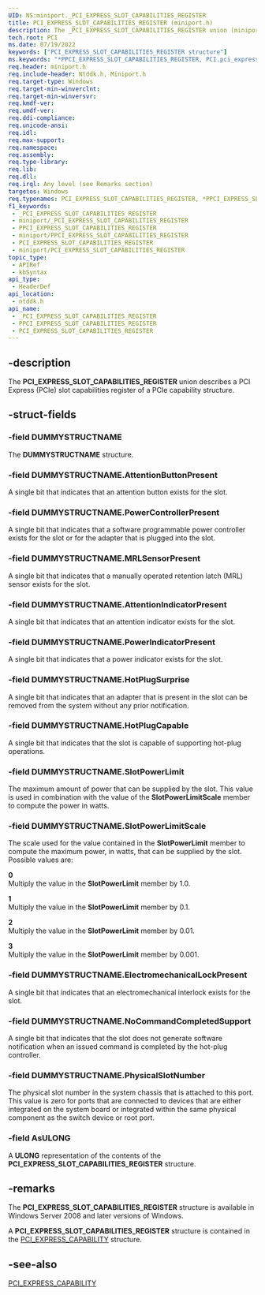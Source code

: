 ```yaml
---
UID: NS:miniport._PCI_EXPRESS_SLOT_CAPABILITIES_REGISTER
title: PCI_EXPRESS_SLOT_CAPABILITIES_REGISTER (miniport.h)
description: The _PCI_EXPRESS_SLOT_CAPABILITIES_REGISTER union (miniport.h) describes a PCI Express (PCIe) slot capabilities register.
tech.root: PCI
ms.date: 07/19/2022
keywords: ["PCI_EXPRESS_SLOT_CAPABILITIES_REGISTER structure"]
ms.keywords: "*PPCI_EXPRESS_SLOT_CAPABILITIES_REGISTER, PCI.pci_express_slot_capabilities_register, PCI_EXPRESS_SLOT_CAPABILITIES_REGISTER, PCI_EXPRESS_SLOT_CAPABILITIES_REGISTER union [Buses], PPCI_EXPRESS_SLOT_CAPABILITIES_REGISTER, PPCI_EXPRESS_SLOT_CAPABILITIES_REGISTER union pointer [Buses], _PCI_EXPRESS_SLOT_CAPABILITIES_REGISTER, ntddk/PCI_EXPRESS_SLOT_CAPABILITIES_REGISTER, ntddk/PPCI_EXPRESS_SLOT_CAPABILITIES_REGISTER, pci_struct_095f0907-dfff-491b-8734-28b42794c46b.xml"
req.header: miniport.h
req.include-header: Ntddk.h, Miniport.h
req.target-type: Windows
req.target-min-winverclnt: 
req.target-min-winversvr: 
req.kmdf-ver: 
req.umdf-ver: 
req.ddi-compliance: 
req.unicode-ansi: 
req.idl: 
req.max-support: 
req.namespace: 
req.assembly: 
req.type-library: 
req.lib: 
req.dll: 
req.irql: Any level (see Remarks section)
targetos: Windows
req.typenames: PCI_EXPRESS_SLOT_CAPABILITIES_REGISTER, *PPCI_EXPRESS_SLOT_CAPABILITIES_REGISTER
f1_keywords:
 - _PCI_EXPRESS_SLOT_CAPABILITIES_REGISTER
 - miniport/_PCI_EXPRESS_SLOT_CAPABILITIES_REGISTER
 - PPCI_EXPRESS_SLOT_CAPABILITIES_REGISTER
 - miniport/PPCI_EXPRESS_SLOT_CAPABILITIES_REGISTER
 - PCI_EXPRESS_SLOT_CAPABILITIES_REGISTER
 - miniport/PCI_EXPRESS_SLOT_CAPABILITIES_REGISTER
topic_type:
 - APIRef
 - kbSyntax
api_type:
 - HeaderDef
api_location:
 - ntddk.h
api_name:
 - _PCI_EXPRESS_SLOT_CAPABILITIES_REGISTER
 - PPCI_EXPRESS_SLOT_CAPABILITIES_REGISTER
 - PCI_EXPRESS_SLOT_CAPABILITIES_REGISTER
---
```


## -description

The **PCI_EXPRESS_SLOT_CAPABILITIES_REGISTER** union describes a PCI Express (PCIe) slot capabilities register of a PCIe capability structure.

## -struct-fields

### -field DUMMYSTRUCTNAME

The **DUMMYSTRUCTNAME** structure.

### -field DUMMYSTRUCTNAME.AttentionButtonPresent

A single bit that indicates that an attention button exists for the slot.

### -field DUMMYSTRUCTNAME.PowerControllerPresent

A single bit that indicates that a software programmable power controller exists for the slot or for the adapter that is plugged into the slot.

### -field DUMMYSTRUCTNAME.MRLSensorPresent

A single bit that indicates that a manually operated retention latch (MRL) sensor exists for the slot.

### -field DUMMYSTRUCTNAME.AttentionIndicatorPresent

A single bit that indicates that an attention indicator exists for the slot.

### -field DUMMYSTRUCTNAME.PowerIndicatorPresent

A single bit that indicates that a power indicator exists for the slot.

### -field DUMMYSTRUCTNAME.HotPlugSurprise

A single bit that indicates that an adapter that is present in the slot can be removed from the system without any prior notification.

### -field DUMMYSTRUCTNAME.HotPlugCapable

A single bit that indicates that the slot is capable of supporting hot-plug operations.

### -field DUMMYSTRUCTNAME.SlotPowerLimit

The maximum amount of power that can be supplied by the slot. This value is used in combination with the value of the **SlotPowerLimitScale** member to compute the power in watts.

### -field DUMMYSTRUCTNAME.SlotPowerLimitScale

The scale used for the value contained in the **SlotPowerLimit** member to compute the maximum power, in watts, that can be supplied by the slot. Possible values are:

**0**  
Multiply the value in the **SlotPowerLimit** member by 1.0.

**1**  
Multiply the value in the **SlotPowerLimit** member by 0.1.

**2**  
Multiply the value in the **SlotPowerLimit** member by 0.01.

**3**  
Multiply the value in the **SlotPowerLimit** member by 0.001.

### -field DUMMYSTRUCTNAME.ElectromechanicalLockPresent

A single bit that indicates that an electromechanical interlock exists for the slot.

### -field DUMMYSTRUCTNAME.NoCommandCompletedSupport

A single bit that indicates that the slot does not generate software notification when an issued command is completed by the hot-plug controller.

### -field DUMMYSTRUCTNAME.PhysicalSlotNumber

The physical slot number in the system chassis that is attached to this port. This value is zero for ports that are connected to devices that are either integrated on the system board or integrated within the same physical component as the switch device or root port.

### -field AsULONG

A **ULONG** representation of the contents of the **PCI_EXPRESS_SLOT_CAPABILITIES_REGISTER** structure.

## -remarks

The **PCI_EXPRESS_SLOT_CAPABILITIES_REGISTER** structure is available in Windows Server 2008 and later versions of Windows.

A **PCI_EXPRESS_SLOT_CAPABILITIES_REGISTER** structure is contained in the [PCI_EXPRESS_CAPABILITY](/windows-hardware/drivers/ddi/ntddk/ns-ntddk-_pci_express_capability) structure.

## -see-also

[PCI_EXPRESS_CAPABILITY](/windows-hardware/drivers/ddi/ntddk/ns-ntddk-_pci_express_capability)
